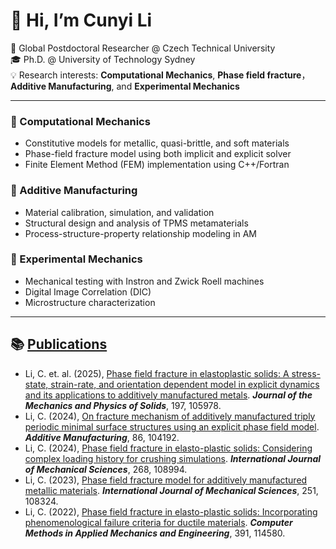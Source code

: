# 👋 Hi, I’m Cunyi Li

🔬  Global Postdoctoral Researcher @ Czech Technical University  
🎓 Ph.D. @ University of Technology Sydney  
💡 Research interests: **Computational Mechanics**, **Phase field fracture**， **Additive Manufacturing**, and **Experimental Mechanics**

---
### 🧠 Computational Mechanics
- Constitutive models for metallic, quasi-brittle, and soft materials
- Phase-field fracture model using both implicit and explicit solver
- Finite Element Method (FEM) implementation using C++/Fortran

### 🧱 Additive Manufacturing
- Material calibration, simulation, and validation
- Structural design and analysis of TPMS metamaterials
- Process-structure-property relationship modeling in AM

### 🧪 Experimental Mechanics
- Mechanical testing with Instron and Zwick Roell machines
- Digital Image Correlation (DIC) 
- Microstructure characterization

---

## 📚 [Publications](https://scholar.google.com/citations?user=-2M_EccAAAAJ&hl=en)
 
- Li, C. et. al. (2025), [Phase field fracture in elastoplastic solids: A stress-state, strain-rate, and orientation dependent model in explicit dynamics and its applications to additively manufactured metals](https://doi.org/10.1016/j.jmps.2024.105978). ***Journal of the Mechanics and Physics of Solids***, 197, 105978.  
- Li, C. (2024), [On fracture mechanism of additively manufactured triply periodic minimal surface structures using an explicit phase field model](https://doi.org/10.1016/j.addma.2024.104192 ). ***Additive Manufacturing***, 86, 104192. 
- Li, C. (2024), [Phase field fracture in elasto-plastic solids: Considering complex loading history for crushing simulations](https://doi.org/10.1016/j.ijmecsci.2024.108994). ***International Journal of Mechanical Sciences***, 268, 108994. 
- Li, C. (2023), [Phase field fracture model for additively manufactured metallic materials](https://doi.org/10.1016/j.ijmecsci.2023.108324). ***International Journal of Mechanical Sciences***, 251, 108324. 
- Li, C. (2022), [Phase field fracture in elasto-plastic solids: Incorporating phenomenological failure criteria for ductile materials](https://doi.org/10.1016/j.cma.2022.114580). ***Computer Methods in Applied Mechanics and Engineering***, 391, 114580. 